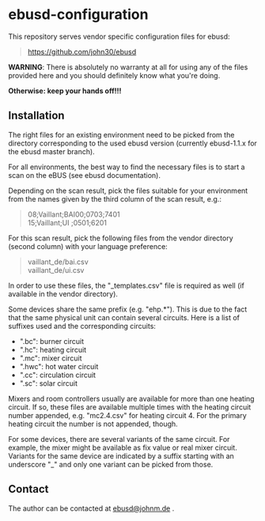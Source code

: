 ebusd-configuration
===================

This repository serves vendor specific configuration files for ebusd:

> https://github.com/john30/ebusd


**WARNING**: There is absolutely no warranty at all for using any of the files
provided here and you should definitely know what you're doing.

**Otherwise: keep your hands off!!!**


Installation
------------

The right files for an existing environment need to be picked from the
directory corresponding to the used ebusd version (currently ebusd-1.1.x for
the ebusd master branch).

For all environments, the best way to find the necessary files is to start a
scan on the eBUS (see ebusd documentation).

Depending on the scan result, pick the files suitable for your environment
from the names given by the third column of the scan result, e.g.:

> 08;Vaillant;BAI00;0703;7401  
> 15;Vaillant;UI   ;0501;6201  

For this scan result, pick the following files from the vendor directory
(second column) with your language preference:

> vaillant_de/bai.csv  
> vaillant_de/ui.csv  

In order to use these files, the "_templates.csv" file is required as well
(if available in the vendor directory). 

Some devices share the same prefix (e.g. "ehp.*"). This is due to the fact
that the same physical unit can contain several circuits. Here is a list of
suffixes used and the corresponding circuits:

* ".bc": burner circuit
* ".hc": heating circuit
* ".mc": mixer circuit
* ".hwc": hot water circuit
* ".cc": circulation circuit
* ".sc": solar circuit

Mixers and room controllers  usually are available for more than one heating
circuit. If so, these files are available multiple times with the heating
circuit number appended, e.g. "mc2.4.csv" for heating circuit 4. For the
primary heating circuit the number is not appended, though.

For some devices, there are several variants of the same circuit. For
example, the mixer might be available as fix value or real mixer circuit.
Variants for the same device are indicated by a suffix starting with an
underscore "_" and only one variant can be picked from those.


Contact
-------

The author can be contacted at ebusd@johnm.de .
